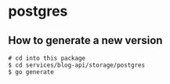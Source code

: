 # postgres

## How to generate a new version

```
# cd into this package
$ cd services/blog-api/storage/postgres
$ go generate
```